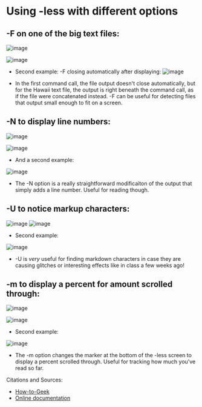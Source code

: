 # Using -less with different options

## -F on one of the big text files:

![image](https://user-images.githubusercontent.com/43625295/218609155-8abe3126-6b66-4add-a9a1-e88eaf15eec3.png)

![image](https://user-images.githubusercontent.com/43625295/218609192-1b0cd620-c0e2-431b-b243-06190f54c55b.png)

* Second example: -F closing automatically after displaying: 
![image](https://user-images.githubusercontent.com/43625295/218609918-f079e8ad-17b4-49a4-b5ae-f52a5366987e.png)

* In the first command call, the file output doesn't close automatically, but for the Hawaii text file, the output is right beneath the command call, as if the file were concatenated instead. -F can be useful for detecting files that output small enough to fit on a screen.


## -N to display line numbers:

![image](https://user-images.githubusercontent.com/43625295/218645404-771ade45-9c08-45d7-b70d-56159a0acbe0.png)

![image](https://user-images.githubusercontent.com/43625295/218645288-27e63f15-b201-452a-97d7-cd44931b0119.png)

* And a second example:

![image](https://user-images.githubusercontent.com/43625295/218645352-c1c7938b-9492-489c-9dc2-7daa59e7bbe9.png)

* The -N option is a really straightforward modificaiton of the output that simply adds a line number. Useful for reading though.


## -U to notice markup characters:
![image](https://user-images.githubusercontent.com/43625295/218646416-f5eac940-bccb-4741-88e2-d30101807b09.png)
![image](https://user-images.githubusercontent.com/43625295/218646391-dec86031-8637-4950-af8e-c08bba8a1ac4.png)

* Second example:

![image](https://user-images.githubusercontent.com/43625295/218646629-ab1d0a75-5099-4538-87cc-d4e77b2e1e22.png)

* -U is *very* useful for finding markdown characters in case they are causing glitches or interesting effects like in class a few weeks ago!

## -m to display a percent for amount scrolled through:
![image](https://user-images.githubusercontent.com/43625295/218647176-48a0190d-26ef-409f-8097-9000c78d1ebc.png)

![image](https://user-images.githubusercontent.com/43625295/218647136-4b83f440-0863-44ea-a15d-5706068b21a5.png)

* Second example:

![image](https://user-images.githubusercontent.com/43625295/218647191-683da676-d7d1-4aa7-862c-3194bc0308b7.png)

* The -m option changes the marker at the bottom of the -less screen to display a percent scrolled through. Useful for tracking how much you've read so far.


Citations and Sources:

* [How-to-Geek](https://www.geeksforgeeks.org/less-command-linux-examples/)
* [Online documentation](https://www.man7.org/linux/man-pages/man1/less.1.html)

